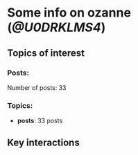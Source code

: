 # Some info on ozanne (_@U0DRKLMS4_)


## Topics of interest

### Posts: 

Number of posts: 33

### Topics:

* __posts__: 33 posts

## Key interactions 

